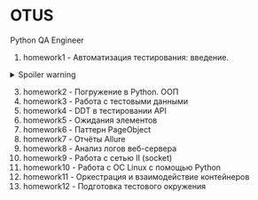 # OTUS
Python QA Engineer

1) homework1 - Автоматизация тестирования: введение.
<details>
  <summary>Spoiler warning</summary>
  
  Домашнее задание
Настраиваем окружение

Цель:
Прислать свой первый Pull Request в рамках курса

Описание/Пошаговая инструкция выполнения домашнего задания:
Зарегистрироваться на гитхабе
Создать репо
Создать веточку
Залить в ветку первый код с выводом "hello, world"
Сделать pull request
Прислать pull request
Критерии оценки:
PR прислан
Есть README.md
Есть .gitignore
Нет лишних файлов
</details>

3) homework2 - Погружение в Python. ООП
4) homework3 - Работа с тестовыми данными
5) homework4 - DDT в тестировании API
6) homework5 - Ожидания элементов
7) homework6 - Паттерн PageObject
8) homework7 - Отчёты Allure
9) homework8 - Анализ логов веб-сервера
10) homework9 - Работа с сетью II (socket)
11) homework10 - Работа с ОС Linux с помощью Python 
12) homework11 - Оркестрация и взаимодействие контейнеров 
13) homework12 - Подготовка тестового окружения